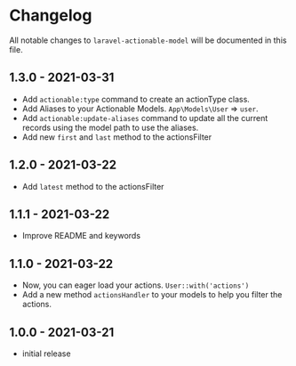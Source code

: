 # Changelog

All notable changes to `laravel-actionable-model` will be documented in this file.

## 1.3.0 - 2021-03-31

- Add `actionable:type` command to create an actionType class.
- Add Aliases to your Actionable Models. `App\Models\User` => `user`.
- Add `actionable:update-aliases` command to update all the current records using the model path to use the aliases.
- Add new `first` and `last` method to the actionsFilter

## 1.2.0 - 2021-03-22

- Add `latest` method to the actionsFilter

## 1.1.1 - 2021-03-22

- Improve README and keywords

## 1.1.0 - 2021-03-22

- Now, you can eager load your actions. `User::with('actions')` 
- Add a new method `actionsHandler` to your models to help you filter the actions.

## 1.0.0 - 2021-03-21

- initial release
